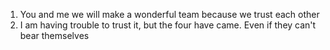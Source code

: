 1. You and me we will make a wonderful team because we trust each other
2. I am having trouble to trust it, but the four have came. Even if they can't bear themselves